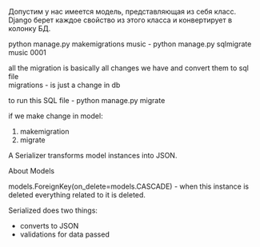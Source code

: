 Допустим у нас имеется модель, представляющая из себя класс. Django берет каждое свойство из этого класса и конвертирует в колонку БД.  

python manage.py makemigrations music - 
python manage.py sqlmigrate music 0001

all the migration is basically all changes we have and convert them to sql file  
migrations - is just a change in db  

to run this SQL file - python manage.py migrate

if we make change in model:  
 1. makemigration  
 2. migrate  

A Serializer transforms model instances into JSON.

About Models

models.ForeignKey(on_delete=models.CASCADE) - when this instance is deleted everything related to it is deleted.

Serialized does two things:
  - converts to JSON
  - validations for data passed